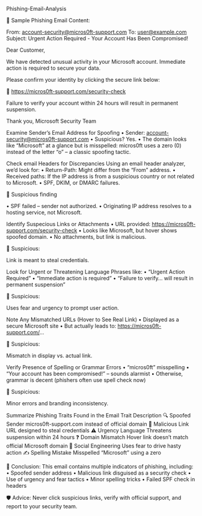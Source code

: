 Phishing-Email-Analysis

📧 Sample Phishing Email Content:

From: account-security@micros0ft-support.com
To: user@example.com
Subject: Urgent Action Required - Your Account Has Been Compromised!

Dear Customer,

We have detected unusual activity in your Microsoft account. Immediate action is required to secure your data.

Please confirm your identity by clicking the secure link below:

🔗 https://micros0ft-support.com/security-check

Failure to verify your account within 24 hours will result in permanent suspension.

Thank you,
Microsoft Security Team

Examine Sender’s Email Address for Spoofing
• Sender: account-security@micros0ft-support.com • Suspicious? Yes. • The domain looks like “Microsoft” at a glance but is misspelled: micros0ft uses a zero (0) instead of the letter “o” – a classic spoofing tactic.

Check email Headers for Discrepancies
Using an email header analyzer, we’d look for: • Return-Path: Might differ from the “From” address. • Received paths: If the IP address is from a suspicious country or not related to Microsoft. • SPF, DKIM, or DMARC failures.

🛑 Suspicious finding

• SPF failed – sender not authorized. • Originating IP address resolves to a hosting service, not Microsoft.

Identify Suspecious Links or Attachments
• URL provided: https://micros0ft-support.com/security-check • Looks like Microsoft, but hover shows spoofed domain. • No attachments, but link is malicious.

🛑 Suspicious:

Link is meant to steal credentials.

Look for Urgent or Threatening Language
Phrases like: • “Urgent Action Required” • “Immediate action is required” • “Failure to verify… will result in permanent suspension”

🛑 Suspicious:

Uses fear and urgency to prompt user action.

Note Any Mismatched URLs (Hover to See Real Link)
•	Displayed as a secure Microsoft site
•	But actually leads to: https://micros0ft-support.com/...

🛑 Suspicious:

Mismatch in display vs. actual link.

Verify Presence of Spelling or Grammar Errors
•	“micros0ft” misspelling
•	“Your account has been compromised!” – sounds alarmist
•	Otherwise, grammar is decent (phishers often use spell check now)

🛑 Suspicious:

Minor errors and branding inconsistency.

Summarize Phishing Traits Found in the Email
Trait Description
🔍 Spoofed Sender micros0ft-support.com instead of official domain 🔗 Malicious Link URL designed to steal credentials ⚠ Urgency Language Threatens suspension within 24 hours ❓ Domain Mismatch Hover link doesn’t match official Microsoft domain 🧠 Social Engineering Uses fear to drive hasty action ✍ Spelling Mistake Misspelled “Microsoft” using a zero

🧾 Conclusion:
This email contains multiple indicators of phishing, including: • Spoofed sender address • Malicious link disguised as a security check • Use of urgency and fear tactics • Minor spelling tricks • Failed SPF check in headers

🛡 Advice:
Never click suspicious links, verify with official support, and report to your security team.

